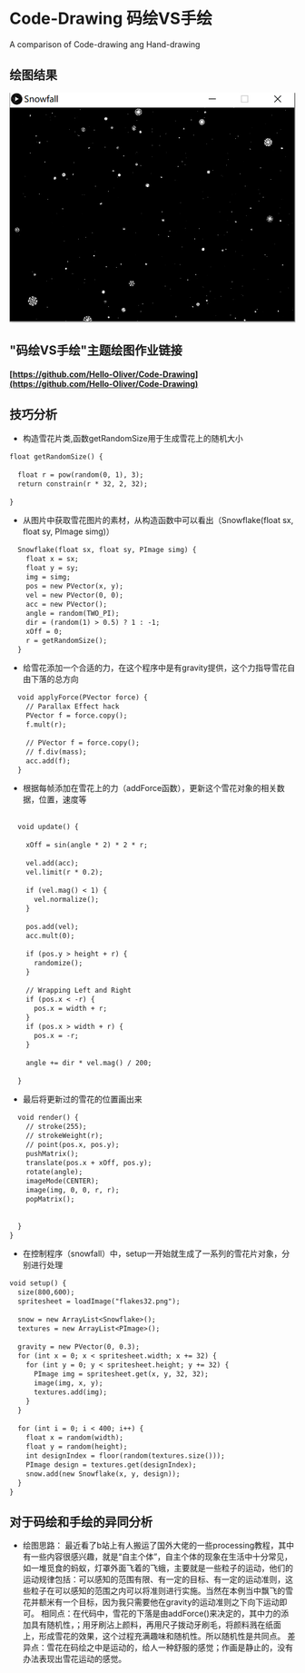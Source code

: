 # Code-Drawing 码绘VS手绘
A comparison of Code-drawing ang Hand-drawing
## 绘图结果
![image](https://github.com/Hello-Oliver/Code-Drawing/blob/master/snow.PNG)
## "码绘VS手绘"主题绘图作业链接
#### [https://github.com/Hello-Oliver/Code-Drawing](https://github.com/Hello-Oliver/Code-Drawing)
## 技巧分析
-   构造雪花片类,函数getRandomSize用于生成雪花上的随机大小
```ecmascript 6
float getRandomSize() {
  
  float r = pow(random(0, 1), 3);
  return constrain(r * 32, 2, 32);
  
}
```
-   从图片中获取雪花图片的素材，从构造函数中可以看出（Snowflake(float sx, float sy, PImage simg)）
```ecmascript 6
  Snowflake(float sx, float sy, PImage simg) {
    float x = sx;
    float y = sy;
    img = simg;
    pos = new PVector(x, y);
    vel = new PVector(0, 0);
    acc = new PVector();
    angle = random(TWO_PI);
    dir = (random(1) > 0.5) ? 1 : -1;
    xOff = 0;
    r = getRandomSize();
  }
```
-   给雪花添加一个合适的力，在这个程序中是有gravity提供，这个力指导雪花自由下落的总方向
```ecmascript 6
  void applyForce(PVector force) {
    // Parallax Effect hack
    PVector f = force.copy();
    f.mult(r);

    // PVector f = force.copy();
    // f.div(mass);
    acc.add(f);
  }

```
-   根据每帧添加在雪花上的力（addForce函数），更新这个雪花对象的相关数据，位置，速度等
```ecmascript 6

  void update() {

    xOff = sin(angle * 2) * 2 * r;

    vel.add(acc);
    vel.limit(r * 0.2);

    if (vel.mag() < 1) {
      vel.normalize();
    }

    pos.add(vel);
    acc.mult(0);

    if (pos.y > height + r) {
      randomize();
    }

    // Wrapping Left and Right
    if (pos.x < -r) {
      pos.x = width + r;
    }
    if (pos.x > width + r) {
      pos.x = -r;
    }

    angle += dir * vel.mag() / 200;

  }
```
-  最后将更新过的雪花的位置画出来
```ecmascript 6
  void render() {
    // stroke(255);
    // strokeWeight(r);
    // point(pos.x, pos.y);
    pushMatrix();
    translate(pos.x + xOff, pos.y);
    rotate(angle);
    imageMode(CENTER);
    image(img, 0, 0, r, r);
    popMatrix();


  }
}
```
-   在控制程序（snowfall）中，setup一开始就生成了一系列的雪花片对象，分别进行处理
```ecmascript 6
void setup() {
  size(800,600);
  spritesheet = loadImage("flakes32.png");
  
  snow = new ArrayList<Snowflake>();
  textures = new ArrayList<PImage>();
  
  gravity = new PVector(0, 0.3);
  for (int x = 0; x < spritesheet.width; x += 32) {
    for (int y = 0; y < spritesheet.height; y += 32) {
      PImage img = spritesheet.get(x, y, 32, 32);
      image(img, x, y);
      textures.add(img);
    }
  }
  
  for (int i = 0; i < 400; i++) {
    float x = random(width);
    float y = random(height);
    int designIndex = floor(random(textures.size()));
    PImage design = textures.get(designIndex);
    snow.add(new Snowflake(x, y, design));
  }
}
```
## 对于码绘和手绘的异同分析
-   绘图思路：
最近看了b站上有人搬运了国外大佬的一些processing教程，其中有一些内容很感兴趣，就是“自主个体”，自主个体的现象在生活中十分常见，如一堆觅食的蚂蚁，灯罩外面飞着的飞蛾，主要就是一些粒子的运动，他们的运动规律包括：可以感知的范围有限、有一定的目标、有一定的运动准则，这些粒子在可以感知的范围之内可以将准则进行实施。当然在本例当中飘飞的雪花并额米有一个目标，因为我只需要他在gravity的运动准则之下向下运动即可。
    相同点：在代码中，雪花的下落是由addForce()来决定的，其中力的添加具有随机性，；用牙刷沾上颜料，再用尺子拨动牙刷毛，将颜料溅在纸面上，形成雪花的效果，这个过程充满趣味和随机性。所以随机性是共同点。
    差异点：雪花在码绘之中是运动的，给人一种舒服的感觉；作画是静止的，没有办法表现出雪花运动的感觉。
